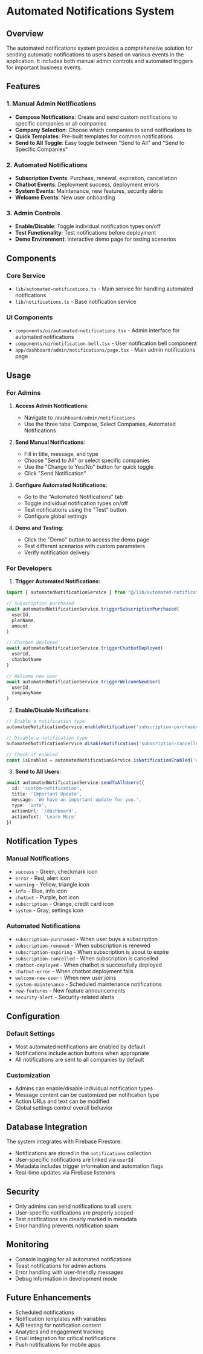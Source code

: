 # Automated Notifications System

## Overview

The automated notifications system provides a comprehensive solution for sending automatic notifications to users based on various events in the application. It includes both manual admin controls and automated triggers for important business events.

## Features

### 1. Manual Admin Notifications
- **Compose Notifications**: Create and send custom notifications to specific companies or all companies
- **Company Selection**: Choose which companies to send notifications to
- **Quick Templates**: Pre-built templates for common notifications
- **Send to All Toggle**: Easy toggle between "Send to All" and "Send to Specific Companies"

### 2. Automated Notifications
- **Subscription Events**: Purchase, renewal, expiration, cancellation
- **Chatbot Events**: Deployment success, deployment errors
- **System Events**: Maintenance, new features, security alerts
- **Welcome Events**: New user onboarding

### 3. Admin Controls
- **Enable/Disable**: Toggle individual notification types on/off
- **Test Functionality**: Test notifications before deployment
- **Demo Environment**: Interactive demo page for testing scenarios

## Components

### Core Service
- `lib/automated-notifications.ts` - Main service for handling automated notifications
- `lib/notifications.ts` - Base notification service

### UI Components
- `components/ui/automated-notifications.tsx` - Admin interface for automated notifications
- `components/ui/notification-bell.tsx` - User notification bell component
- `app/dashboard/admin/notifications/page.tsx` - Main admin notifications page


## Usage

### For Admins

1. **Access Admin Notifications**:
   - Navigate to `/dashboard/admin/notifications`
   - Use the three tabs: Compose, Select Companies, Automated Notifications

2. **Send Manual Notifications**:
   - Fill in title, message, and type
   - Choose "Send to All" or select specific companies
   - Use the "Change to Yes/No" button for quick toggle
   - Click "Send Notification"

3. **Configure Automated Notifications**:
   - Go to the "Automated Notifications" tab
   - Toggle individual notification types on/off
   - Test notifications using the "Test" button
   - Configure global settings

4. **Demo and Testing**:
   - Click the "Demo" button to access the demo page
   - Test different scenarios with custom parameters
   - Verify notification delivery

### For Developers

1. **Trigger Automated Notifications**:
```typescript
import { automatedNotificationService } from "@/lib/automated-notifications"

// Subscription purchased
await automatedNotificationService.triggerSubscriptionPurchased(
  userId, 
  planName, 
  amount
)

// Chatbot deployed
await automatedNotificationService.triggerChatbotDeployed(
  userId, 
  chatbotName
)

// Welcome new user
await automatedNotificationService.triggerWelcomeNewUser(
  userId, 
  companyName
)
```

2. **Enable/Disable Notifications**:
```typescript
// Enable a notification type
automatedNotificationService.enableNotification('subscription-purchased')

// Disable a notification type
automatedNotificationService.disableNotification('subscription-cancelled')

// Check if enabled
const isEnabled = automatedNotificationService.isNotificationEnabled('chatbot-deployed')
```

3. **Send to All Users**:
```typescript
await automatedNotificationService.sendToAllUsers({
  id: 'custom-notification',
  title: 'Important Update',
  message: 'We have an important update for you.',
  type: 'info',
  actionUrl: '/dashboard',
  actionText: 'Learn More'
})
```

## Notification Types

### Manual Notifications
- `success` - Green, checkmark icon
- `error` - Red, alert icon
- `warning` - Yellow, triangle icon
- `info` - Blue, info icon
- `chatbot` - Purple, bot icon
- `subscription` - Orange, credit card icon
- `system` - Gray, settings icon

### Automated Notifications
- `subscription-purchased` - When user buys a subscription
- `subscription-renewed` - When subscription is renewed
- `subscription-expiring` - When subscription is about to expire
- `subscription-cancelled` - When subscription is cancelled
- `chatbot-deployed` - When chatbot is successfully deployed
- `chatbot-error` - When chatbot deployment fails
- `welcome-new-user` - When new user joins
- `system-maintenance` - Scheduled maintenance notifications
- `new-features` - New feature announcements
- `security-alert` - Security-related alerts

## Configuration

### Default Settings
- Most automated notifications are enabled by default
- Notifications include action buttons when appropriate
- All notifications are sent to all companies by default

### Customization
- Admins can enable/disable individual notification types
- Message content can be customized per notification type
- Action URLs and text can be modified
- Global settings control overall behavior

## Database Integration

The system integrates with Firebase Firestore:
- Notifications are stored in the `notifications` collection
- User-specific notifications are linked via `userId`
- Metadata includes trigger information and automation flags
- Real-time updates via Firebase listeners

## Security

- Only admins can send notifications to all users
- User-specific notifications are properly scoped
- Test notifications are clearly marked in metadata
- Error handling prevents notification spam

## Monitoring

- Console logging for all automated notifications
- Toast notifications for admin actions
- Error handling with user-friendly messages
- Debug information in development mode

## Future Enhancements

- Scheduled notifications
- Notification templates with variables
- A/B testing for notification content
- Analytics and engagement tracking
- Email integration for critical notifications
- Push notifications for mobile apps 